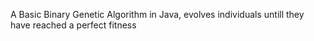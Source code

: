 A Basic Binary Genetic Algorithm in Java, evolves individuals untill they have reached a perfect fitness
